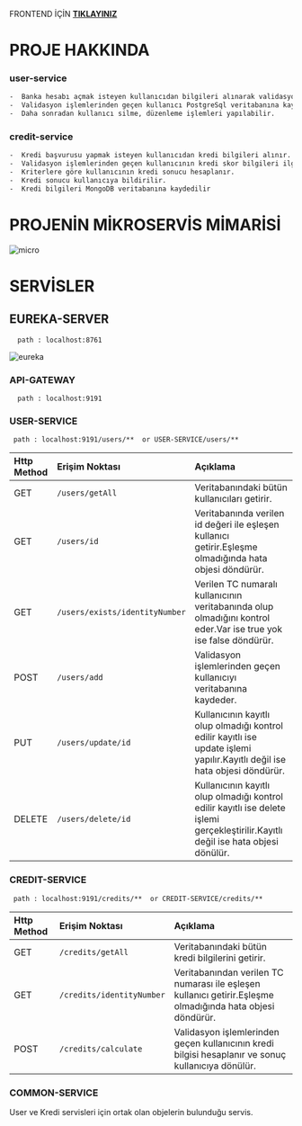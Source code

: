 

FRONTEND İÇİN [**TIKLAYINIZ**](https://github.com/muratkistan/innova-patika-final-bank-frontend)

# PROJE HAKKINDA
### user-service
```bash
-  Banka hesabı açmak isteyen kullanıcıdan bilgileri alınarak validasyon işlemlerine tabi tutulur.
-  Validasyon işlemlerinden geçen kullanıcı PostgreSql veritabanına kaydedilir.
-  Daha sonradan kullanıcı silme, düzenleme işlemleri yapılabilir.
```
### credit-service
```bash
-  Kredi başvurusu yapmak isteyen kullanıcıdan kredi bilgileri alınır.
-  Validasyon işlemlerinden geçen kullanıcının kredi skor bilgileri ilgili servisten alınır.
-  Kriterlere göre kullanıcının kredi sonucu hesaplanır.
-  Kredi sonucu kullanıcıya bildirilir.
-  Kredi bilgileri MongoDB veritabanına kaydedilir
```
# PROJENİN MİKROSERVİS MİMARİSİ


![micro](https://user-images.githubusercontent.com/67208557/155906931-ccb5b120-40e0-4af6-85f0-8d4c8f152070.PNG)



# SERVİSLER

## EUREKA-SERVER

```
  path : localhost:8761
```

![eureka](https://user-images.githubusercontent.com/67208557/155900672-6c75af20-f481-4098-8738-ae338fba112d.PNG)


### API-GATEWAY

```
  path : localhost:9191
```




### USER-SERVICE




```
 path : localhost:9191/users/**  or USER-SERVICE/users/**
```

| Http Method | Erişim Noktası     | Açıklama                       |
| :-------- | :------- | :-------------------------------- |
| GET      | `/users/getAll` | Veritabanındaki bütün kullanıcıları getirir. |
| GET      | `/users/id` | Veritabanında verilen id değeri ile eşleşen kullanıcı getirir.Eşleşme olmadığında hata objesi döndürür. |
| GET      | `/users/exists/identityNumber` | Verilen TC numaralı kullanıcının veritabanında olup olmadığını kontrol eder.Var ise true yok ise false döndürür. |
| POST      | `/users/add` | Validasyon işlemlerinden geçen kullanıcıyı veritabanına kaydeder. |
| PUT     | `/users/update/id` | Kullanıcının kayıtlı olup olmadığı kontrol edilir kayıtlı ise update işlemi yapılır.Kayıtlı değil ise hata objesi döndürür. |
| DELETE      | `/users/delete/id` | Kullanıcının kayıtlı olup olmadığı kontrol edilir kayıtlı ise delete işlemi gerçekleştirilir.Kayıtlı değil ise hata objesi dönülür. |





### CREDIT-SERVICE


```
 path : localhost:9191/credits/**  or CREDIT-SERVICE/credits/**
```

| Http Method | Erişim Noktası     | Açıklama                       |
| :-------- | :------- | :-------------------------------- |
| GET      | `/credits/getAll` | Veritabanındaki bütün kredi bilgilerini getirir. |
| GET      | `/credits/identityNumber` | Veritabanından verilen TC numarası ile eşleşen kullanıcı getirir.Eşleşme olmadığında hata objesi döndürür. |
| POST      | `/credits/calculate` | Validasyon işlemlerinden geçen kullanıcının kredi bilgisi hesaplanır ve sonuç kullanıcıya dönülür. 


### COMMON-SERVICE

User ve Kredi servisleri için ortak olan objelerin bulunduğu servis.




